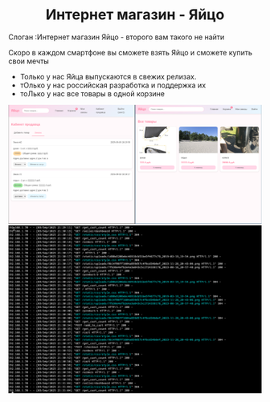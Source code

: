 <div align="center">
  <h1>  Интернет магазин - Яйцо </h1>
</div>

Слоган :Интернет магазин Яйцо - второго вам такого не найти

Скоро в каждом смартфоне вы сможете взять Яйцо и сможете купить свои мечты
 - Только у нас Яйца выпускаются в свежих релизах.
 - тОлько у нас российская разработка  и поддержка их
 - тоЛько  у нас все товары в одной корзине

<img src="https://github.com/oditynet/egg/blob/main/pic1.png" title="example" width="800" />
<img src="https://github.com/oditynet/egg/blob/main/pic2.png" title="example" width="800" />
